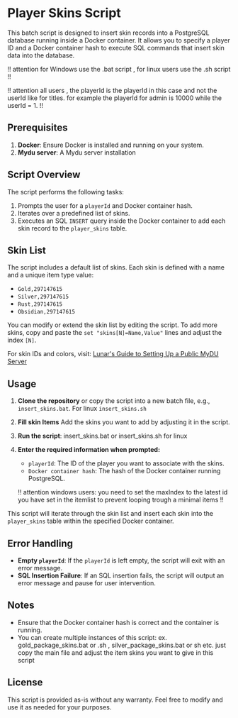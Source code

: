 # Player Skins Script

This batch script is designed to insert skin records into a PostgreSQL database running inside a Docker container. It allows you to specify a player ID and a Docker container hash to execute SQL commands that insert skin data into the database.

!! attention for Windows use the .bat script , for linux users use the .sh script !!

!! attention all users , the playerId is the playerId in this case and not the userId like for titles. for example the playerId for admin is 10000 while the userId = 1. !!

## Prerequisites

1. **Docker**: Ensure Docker is installed and running on your system.
2. **Mydu server**: A Mydu server installation

## Script Overview

The script performs the following tasks:

1. Prompts the user for a `playerId` and Docker container hash.
2. Iterates over a predefined list of skins.
3. Executes an SQL `INSERT` query inside the Docker container to add each skin record to the `player_skins` table.

## Skin List

The script includes a default list of skins. Each skin is defined with a name and a unique item type value:
- `Gold,297147615`
- `Silver,297147615`
- `Rust,297147615`
- `Obsidian,297147615`

You can modify or extend the skin list by editing the script. To add more skins, copy and paste the `set "skins[N]=Name,Value"` lines and adjust the index `[N]`.

For skin IDs and colors, visit: [Lunar's Guide to Setting Up a Public MyDU Server](http://tiny.cc/LunarsGuide)

## Usage

1. **Clone the repository** or copy the script into a new batch file, e.g., `insert_skins.bat`. For linux `insert_skins.sh`

2. **Fill skin Items**
   Add the skins you want to add by adjusting it in the script.

3. **Run the script**:
    insert_skins.bat or insert_skins.sh for linux 

4. **Enter the required information when prompted:**
   - `playerId`: The ID of the player you want to associate with the skins.
   - `Docker container hash`: The hash of the Docker container running PostgreSQL.

   !! attention windows users: you need to set the maxIndex to the latest id you have set in the itemlist to prevent looping trough a minimal items !!

This script will iterate through the skin list and insert each skin into the `player_skins` table within the specified Docker container.

## Error Handling

- **Empty `playerId`**: If the `playerId` is left empty, the script will exit with an error message.
- **SQL Insertion Failure**: If an SQL insertion fails, the script will output an error message and pause for user intervention.

## Notes

- Ensure that the Docker container hash is correct and the container is running.
- You can create multiple instances of this script: ex. gold_package_skins.bat or .sh , silver_package_skins.bat or sh etc. just copy the main file and adjust the item skins you want to give in this script

## License

This script is provided as-is without any warranty. Feel free to modify and use it as needed for your purposes.






